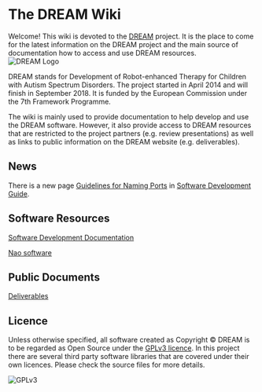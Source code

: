 The DREAM Wiki
==============

Welcome! This wiki is devoted to the [DREAM] project. It is the place to
come for the latest information on the DREAM project and the main source
of documentation how to access and use DREAM resources.\
![DREAM Logo]

DREAM stands for Development of Robot-enhanced Therapy for Children with
Autism Spectrum Disorders. The project started in April 2014 and will
finish in September 2018. It is funded by the European Commission under
the 7th Framework Programme.

The wiki is mainly used to provide documentation to help develop and use
the DREAM software. However, it also provide access to DREAM resources
that are restricted to the project partners (e.g. review presentations)
as well as links to public information on the DREAM website (e.g.
deliverables).

News
----

There is a new page [Guidelines for Naming Ports] in [Software Development Guide].

Software Resources
------------------

[Software Development Documentation]

[Nao software]

Public Documents
----------------

[Deliverables](https://github.com/dream2020/DREAM/wiki/Deliverables)

  [DREAM]: http://www.dream2020.eu
  [DREAM Logo]: https://dream2020.github.io/DREAM/images/dream-eu-logo.png
    "DREAM Logo"
  [Guidelines for Naming Ports]: https://github.com/dream2020/DREAM/wiki/Guidelines-for-Naming-Ports
  [Software Development Guide]: https://github.com/dream2020/DREAM/wiki/Software-Development-Guide
  [Software Development Documentation]: https://github.com/dream2020/DREAM/wiki/Software-Development-Documentation
  [Nao software]: https://github.com/dream2020/DREAM/wiki/Nao-software
  
Licence
-------

Unless otherwise specified, all software created as Copyright &copy; DREAM is to be regarded as Open Source under the [GPLv3 licence](https://www.gnu.org/licenses/gpl.txt). In this project there are several third party software libraries that are covered under their own licences. Please check the source files for more details.

![GPLv3](https://dream2020.github.io/DREAM/images/gpl3.png)

